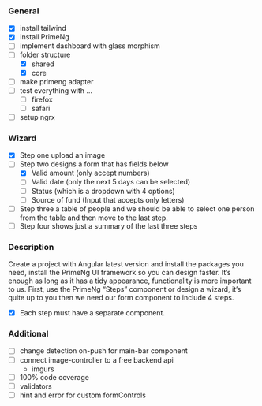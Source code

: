 ### General
- [x] install tailwind
- [x] install PrimeNg
- [ ] implement dashboard with glass morphism
- [ ] folder structure
  - [x] shared
  - [x] core
- [ ] make primeng adapter
- [ ] test everything with ...
  - [ ] firefox
  - [ ] safari
- [ ] setup ngrx

### Wizard
- [x] Step one upload an image
- [ ] Step two designs a form that has fields below
  - [x] Valid amount (only accept numbers)
  - [ ] Valid date (only the next 5 days can be selected)
  - [ ] Status (which is a dropdown with 4 options)
  - [ ] Source of fund (Input that accepts only letters)
- [ ] Step three a table of people and we should be able to select one person from the table and then move to the last step.
- [ ] Step four shows just a summary of the last three steps

### Description
Create a project with Angular latest version and install the packages you need, install the PrimeNg UI framework so you can design faster.
It’s enough as long as it has a tidy appearance, functionality is more important to us.
First, use the PrimeNg “Steps” component or design a wizard, it’s quite up to you then we need our form component to include 4 steps.

- [x] Each step must have a separate component.

### Additional
- [ ] change detection on-push for main-bar component
- [ ] connect image-controller to a free backend api
  - imgurs
- [ ] 100% code coverage
- [ ] validators
- [ ] hint and error for custom formControls
